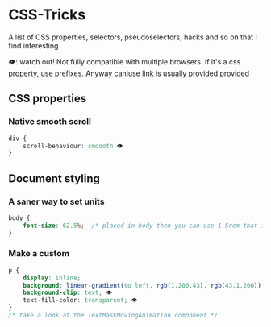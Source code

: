 # CSS-Tricks

A list of CSS properties, selectors, pseudoselectors, hacks and so on that I find interesting

👁: watch out! Not fully compatible with multiple browsers. If it's a css property, use prefixes. Anyway caniuse link is usually provided provided

## CSS properties
### Native smooth scroll
```css
div {
    scroll-behaviour: smoooth 👁
}
```

## Document styling
### A saner way to set units
```css
body {
    font-size: 62.5%;  /* placed in body then you can use 1.5rem that it converts to 15px */
}
```

### Make a custom
```css
p {
    display: inline;
    background: linear-gradient(to left, rgb(1,200,43), rgb(43,1,200));
    background-clip: text; 👁
    text-fill-color: transparent; 👁
}
/* take a look at the TextMaskMovingAnimation component */
```
